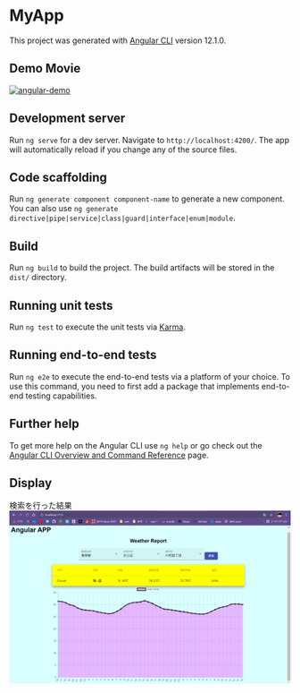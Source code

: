 # MyApp

This project was generated with [Angular CLI](https://github.com/angular/angular-cli) version 12.1.0.

## Demo Movie
[![angular-demo](https://img.youtube.com/vi/Y2hM_eu-pyg/0.jpg)](https://www.youtube.com/watch?v=Y2hM_eu-pyg)

## Development server

Run `ng serve` for a dev server. Navigate to `http://localhost:4200/`. The app will automatically reload if you change any of the source files.

## Code scaffolding

Run `ng generate component component-name` to generate a new component. You can also use `ng generate directive|pipe|service|class|guard|interface|enum|module`.

## Build

Run `ng build` to build the project. The build artifacts will be stored in the `dist/` directory.

## Running unit tests

Run `ng test` to execute the unit tests via [Karma](https://karma-runner.github.io).

## Running end-to-end tests

Run `ng e2e` to execute the end-to-end tests via a platform of your choice. To use this command, you need to first add a package that implements end-to-end testing capabilities.

## Further help

To get more help on the Angular CLI use `ng help` or go check out the [Angular CLI Overview and Command Reference](https://angular.io/cli) page.

## Display
検索を行った結果
![](https://github.com/yosse95ai/my-app/blob/master/images/angular-app.png)
